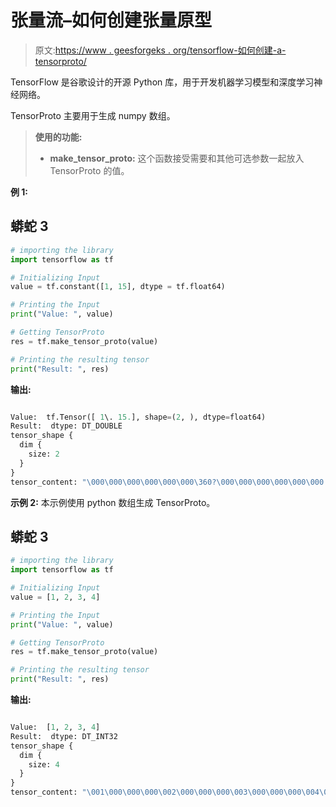 # 张量流–如何创建张量原型

> 原文:[https://www . geesforgeks . org/tensorflow-如何创建-a-tensorproto/](https://www.geeksforgeeks.org/tensorflow-how-to-create-a-tensorproto/)

TensorFlow 是谷歌设计的开源 Python 库，用于开发机器学习模型和深度学习神经网络。

TensorProto 主要用于生成 numpy 数组。

> **使用的功能:**
> 
> *   **make_tensor_proto:** 这个函数接受需要和其他可选参数一起放入 TensorProto 的值。

**例 1:**

## 蟒蛇 3

```py
# importing the library
import tensorflow as tf

# Initializing Input
value = tf.constant([1, 15], dtype = tf.float64)

# Printing the Input
print("Value: ", value)

# Getting TensorProto
res = tf.make_tensor_proto(value)

# Printing the resulting tensor
print("Result: ", res)
```

**输出:**

```py

Value:  tf.Tensor([ 1\. 15.], shape=(2, ), dtype=float64)
Result:  dtype: DT_DOUBLE
tensor_shape {
  dim {
    size: 2
  }
}
tensor_content: "\000\000\000\000\000\000\360?\000\000\000\000\000\000.@"

```

**示例 2:** 本示例使用 python 数组生成 TensorProto。

## 蟒蛇 3

```py
# importing the library
import tensorflow as tf

# Initializing Input
value = [1, 2, 3, 4]

# Printing the Input
print("Value: ", value)

# Getting TensorProto
res = tf.make_tensor_proto(value)

# Printing the resulting tensor
print("Result: ", res)
```

**输出:**

```py

Value:  [1, 2, 3, 4]
Result:  dtype: DT_INT32
tensor_shape {
  dim {
    size: 4
  }
}
tensor_content: "\001\000\000\000\002\000\000\000\003\000\000\000\004\000\000\000"

```
